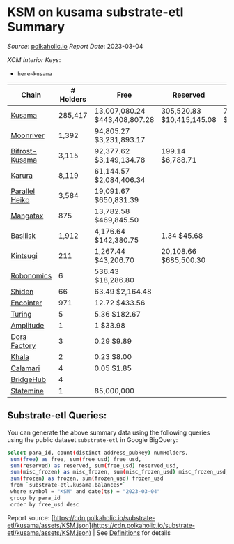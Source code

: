 # KSM on kusama substrate-etl Summary

_Source_: [polkaholic.io](https://polkaholic.io) *Report Date*: 2023-03-04


*XCM Interior Keys*:
* `here~kusama`


| Chain | # Holders | Free | Reserved | Misc Frozen | Frozen | Price | AssetID |
| ----- | --------- | ---- | -------- | ----------- | ------ | ----- | ------- |
| [Kusama](/kusama/0-kusama) | 285,417 | 13,007,080.24 $443,408,807.28 | 305,520.83 $10,415,145.08 | 7,929,301.45  $270,308,326.98 | 7,579,333.16 $258,377,976.81 | $34.09 | `{"Token":"KSM"}` |
| [Moonriver](/kusama/2023-moonriver) | 1,392 | 94,805.27 $3,231,893.17 |   |    |   | $34.09 | `{"Token":"42259045809535163221576417993425387648"}` |
| [Bifrost-Kusama](/kusama/2001-bifrost-ksm) | 3,115 | 92,377.62 $3,149,134.78 | 199.14 $6,788.71 |    |   | $34.09 | `{"Token":"KSM"}` |
| [Karura](/kusama/2000-karura) | 8,119 | 61,144.57 $2,084,406.34 |   |    |   | $34.09 | `{"Token":"KSM"}` |
| [Parallel Heiko](/kusama/2085-parallel-heiko) | 3,584 | 19,091.67 $650,831.39 |   |    |   | $34.09 | `{"Token":"100"}` |
| [Mangatax](/kusama/2110-mangatax) | 875 | 13,782.58 $469,845.50 |   |    |   | $34.09 | `{"Token":"4"}` |
| [Basilisk](/kusama/2090-basilisk) | 1,912 | 4,176.64 $142,380.75 | 1.34 $45.68 |    |   | $34.09 | `{"Token":"1"}` |
| [Kintsugi](/kusama/2092-kintsugi) | 211 | 1,267.44 $43,206.70 | 20,108.66 $685,500.30 |    |   | $34.09 | `{"Token":"KSM"}` |
| [Robonomics](/kusama/2048-robonomics) | 6 | 536.43 $18,286.80 |   |    |   | $34.09 | `{"Token":"4294967295"}` |
| [Shiden](/kusama/2007-shiden) | 66 | 63.49 $2,164.48 |   |    |   | $34.09 | `{"Token":"340282366920938463463374607431768211455"}` |
| [Encointer](/kusama/1001-encointer) | 971 | 12.72 $433.56 |   |    |   | $34.09 | `{"Token":"KSM"}` |
| [Turing](/kusama/2114-turing) | 5 | 5.36 $182.67 |   |    |   | $34.09 | `{"Token":"1"}` |
| [Amplitude](/kusama/2124-amplitude) | 1 | 1 $33.98 |   |    |   | $34.09 | `{"XCM":"KSM"}` |
| [Dora Factory](/kusama/2115-dorafactory) | 3 | 0.29 $9.89 |   |    |   | $34.09 | `{"Token":"KSM"}` |
| [Khala](/kusama/2004-khala) | 2 | 0.23 $8.00 |   |    |   | $34.09 | `{"Token":"0"}` |
| [Calamari](/kusama/2084-calamari) | 4 | 0.05 $1.85 |   |    |   | $34.09 | `{"Token":"12"}` |
| [BridgeHub](/kusama/1002-bridgehub) | 4 |   |   |    |   |  | `{"Token":"KSM"}` |
| [Statemine](/kusama/1000-statemine) | 1 | 85,000,000  |   |    |   |  | `{"Token":"1234"}` |

## Substrate-etl Queries:
You can generate the above summary data using the following queries using the public dataset `substrate-etl` in Google BigQuery:
```bash
select para_id, count(distinct address_pubkey) numHolders, 
 sum(free) as free, sum(free_usd) free_usd,
 sum(reserved) as reserved, sum(free_usd) reserved_usd,
 sum(misc_frozen) as misc_frozen, sum(misc_frozen_usd) misc_frozen_usd,
 sum(frozen) as frozen, sum(frozen_usd) frozen_usd
 from `substrate-etl.kusama.balances*` 
 where symbol = "KSM" and date(ts) = "2023-03-04"
 group by para_id
 order by free_usd desc
```


Report source: [https://cdn.polkaholic.io/substrate-etl/kusama/assets/KSM.json](https://cdn.polkaholic.io/substrate-etl/kusama/assets/KSM.json) | See [Definitions](/DEFINITIONS.md) for details
